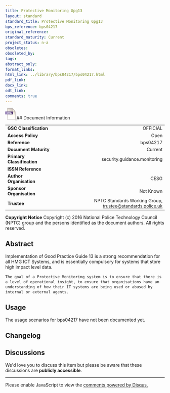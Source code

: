 ```yaml
---
title: Protective Monitoring Gpg13
layout: standard
standard_title: Protective Monitoring Gpg13
bps_reference: bps04217
original_reference: 
standard_maturity: Current
project_status: n-a
obsoletes: 
obsoleted_by: 
tags: 
abstract_only:
format_links:
html_link: ../library/bps04217/bps04217.html
pdf_link: 
docx_link: 
odt_link: 
comments: true
---
```



<a target="_blank" href="../library/bps04217/bps04217.html">
    <img src="../images/html@0.5x.png" alt="html link" title="html link" style="max-height:35px;">
</a>
## Document Information

|||
| :------- | ------: |
| **GSC Classification**     | OFFICIAL |
| **Access Policy**          | Open |
| **Reference**              | bps04217  |
| **Document Maturity**      | Current |
| **Primary Classification** | security.guidance.monitoring |
| **ISSN Reference**         |  |
| **Author Organisation**    |CESG|
| **Sponsor Organisation**   |Not Known|
| **Trustee**                | NPTC Standards Working Group, <a href="mailto:trustee@standards.police.uk?subject=bps04217 Protective Monitoring Gpg13">trustee@standards.police.uk |

**Copyright Notice**
Copyright (c) 2016 National Police Technology Council (NPTC) group and the persons identified as the document authors. All rights reserved.

## Abstract
Implementation of Good Practice Guide 13 is a strong recommendation for all HMG ICT Systems, and is essentially compulsory for systems that store high impact level data.
    
    The goal of a Protective Monitoring system is to ensure that there is a level of operational insight, to ensure that organisations have an understanding of how their IT systems are being used or abused by internal or external agents.
        
## Usage
The usage scenarios for bps04217 have not been documented yet.

## Changelog


## Discussions
We'd love you to discuss this item but please be aware that these discussions are **publicly accessible**.
<hr>
<div id="disqus_thread"></div>

<script>

/**
*  RECOMMENDED CONFIGURATION VARIABLES: EDIT AND UNCOMMENT THE SECTION BELOW TO INSERT DYNAMIC VALUES FROM YOUR PLATFORM OR CMS.
*  LEARN WHY DEFINING THESE VARIABLES IS IMPORTANT: https://disqus.com/admin/universalcode/#configuration-variables*/
/*
var disqus_config = function () {
this.page.url = PAGE_URL;  // Replace PAGE_URL with your page's canonical URL variable
this.page.identifier = PAGE_IDENTIFIER; // Replace PAGE_IDENTIFIER with your page's unique identifier variable
};
*/
(function() { // DON'T EDIT BELOW THIS LINE
var d = document, s = d.createElement('script');
s.src = 'https://nptcstandards.disqus.com/embed.js';
s.setAttribute('data-timestamp', +new Date());
(d.head || d.body).appendChild(s);
})();
</script>
<noscript>Please enable JavaScript to view the <a href="https://disqus.com/?ref_noscript">comments powered by Disqus.</a></noscript>

